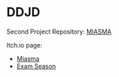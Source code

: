 # DDJD

Second Project Repository: [MIASMA](https://github.com/JFernandes2612)

Itch.io page:
- [Miasma](https://jfbaltazar.itch.io/miasma)
- [Exam Season](https://juhjuh.itch.io/exam-season-ddjd)
